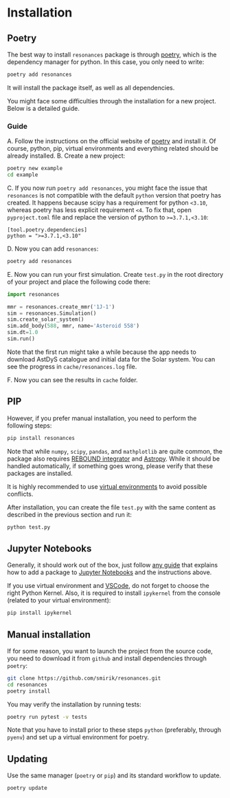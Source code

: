 # Installation

## Poetry

The best way to install `resonances` package is through [poetry](https://python-poetry.org), which is the dependency manager for python. In this case, you only need to write:

```bash
poetry add resonances
```

It will install the package itself, as well as all dependencies.

You might face some difficulties through the installation for a new project. Below is a detailed guide.

### Guide

A. Follow the instructions on the official website of [poetry](https://python-poetry.org) and install it. Of course, python, pip, virtual environments and everything related should be already installed.
B. Create a new project:

```bash
poetry new example
cd example
```

C. If you now run `poetry add resonances`, you might face the issue that `resonances` is not compatible with the default `python` version that poetry has created. It happens because scipy has a requirement for python `<3.10`, whereas poetry has less explicit requirement `<4`. To fix that, open `pyproject.toml` file and replace the version of python to `>=3.7.1,<3.10`:

```
[tool.poetry.dependencies]
python = ">=3.7.1,<3.10"
```

D. Now you can add `resonances`:

```bash
poetry add resonances
```

E. Now you can run your first simulation. Create `test.py` in the root directory of your project and place the following code there:

```python
import resonances

mmr = resonances.create_mmr('1J-1')
sim = resonances.Simulation()
sim.create_solar_system()
sim.add_body(588, mmr, name='Asteroid 558')
sim.dt=1.0
sim.run()
```

Note that the first run might take a while because the app needs to download AstDyS catalogue and initial data for the Solar system. You can see the progress in `cache/resonances.log` file.

F. Now you can see the results in `cache` folder.

## PIP

However, if you prefer manual installation, you need to perform the following steps:

```bash
pip install resonances
```

Note that while `numpy`, `scipy`, `pandas`, and `mathplotlib` are quite common, the package also requires [REBOUND integrator](https://rebound.readthedocs.io/en/latest/) and [Astropy](https://www.astropy.org). While it should be handled automatically, if something goes wrong, please verify that these packages are installed.

It is highly recommended to use [virtual environments](https://docs.python.org/3/tutorial/venv.html) to avoid possible conflicts.

After installation, you can create the file `test.py` with the same content as described in the previous section and run it:

```python
python test.py
```

## Jupyter Notebooks

Generally, it should work out of the box, just follow [any guide](https://jakevdp.github.io/blog/2017/12/05/installing-python-packages-from-jupyter/) that explains how to add a package to [Jupyter Notebooks](https://jupyter.org) and the instructions above.

If you use virtual environment and [VSCode](https://code.visualstudio.com), do not forget to choose the right Python Kernel. Also, it is required to install `ipykernel` from the console (related to your virtual environment):

```bash
pip install ipykernel
```

## Manual installation

If for some reason, you want to launch the project from the source code, you need to download it from `github` and install dependencies through `poetry`:

```bash
git clone https://github.com/smirik/resonances.git
cd resonances
poetry install
```

You may verify the installation by running tests:

```bash
poetry run pytest -v tests
```

Note that you have to install prior to these steps `python` (preferably, through `pyenv`) and set up a virtual environment for poetry.

## Updating

Use the same manager (`poetry` or `pip`) and its standard workflow to update.

```bash
poetry update
```
